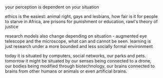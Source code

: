 your perception is dependent on your situation

ethics is the easiest: animal right, gays and lesbians, how fair is it for people to starve in Africa, are prisons for punishment or education, rawl's theory of justice

research models also change depending on situation - augmented eye telescope and the microscope, what can and cannot be seen. learning is just research under a more bounded and less socially formal environment

today it is situated by computers, social networks, our parks and pets. tomorrow it might be situated by our senses being connected to a drone, our bodies being modified through biotechnology, our brains connected to brains from other humans or animals or even artificial brains.